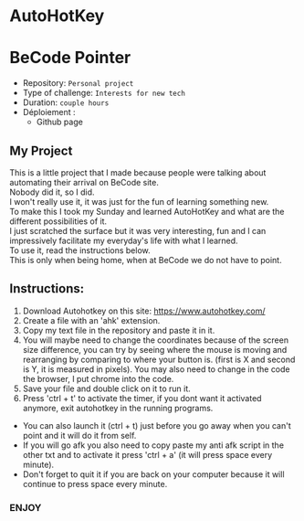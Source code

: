 # AutoHotKey

# BeCode Pointer

- Repository: `Personal project`
- Type of challenge:  `Interests for new tech`
- Duration: `couple hours`
- Déploiement :
	- Github page
## My Project
This is a little project that I made because people were talking about automating their arrival on BeCode site.  
Nobody did it, so I did.  
I won't really use it, it was just for the fun of learning something new.  
To make this I took my Sunday and learned AutoHotKey and what are the different possibilities of it.   
I just scratched the surface but it was very interesting, fun and I can impressively facilitate my everyday's life with what I learned.  
To use it, read the instructions below.  
This is only when being home, when at BeCode we do not have to point.

## Instructions:  
1. Download Autohotkey on this site: https://www.autohotkey.com/
2. Create a file with an 'ahk' extension.  
3. Copy my text file in the repository and paste it in it.
4. You will maybe need to change the coordinates because of the screen size difference, you can try by seeing where the mouse is moving and rearranging by comparing to where your button is. (first is X and second is Y, it is measured in pixels). You may also need to change in the code the browser, I put chrome into the code.
5. Save your file and double click on it to run it.
6. Press 'ctrl + t' to activate the timer, if you dont want it activated anymore, exit autohotkey in the running programs.
- You can also launch it (ctrl + t) just before you go away when you can't point and it will do it from self.
- If you will go afk you also need to copy paste my anti afk script in the other txt and to activate it press 'ctrl + a' (it will press space every minute).
- Don't forget to quit it if you are back on your computer because it will continue to press space every minute.

### ENJOY


